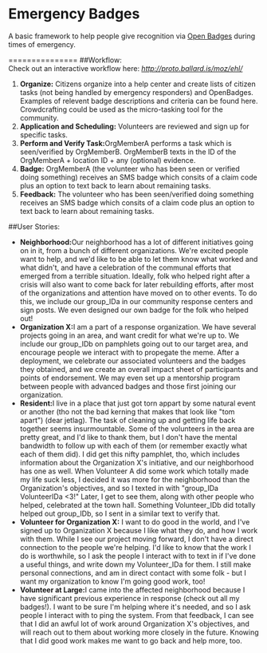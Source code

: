 Emergency Badges
===============

A basic framework to help people give recognition via [Open Badges](http://openbadges.org/ "OpenBadges") during times of emergency. 

===============
##Workflow:<br>
Check out an interactive workflow here: <em>http://proto.ballard.is/moz/ehl/</em>

<ol>
<li><strong>Organize:</strong> Citizens organize into a help center and create lists of citizen tasks (not being handled by emergency responders) and OpenBadges. Examples of relevent badge descriptions and criteria can be found here. Crowdcrafting could be used as the micro-tasking tool for the community.</li>
<li><strong>Application and Scheduling:</strong> Volunteers are reviewed and sign up for specific tasks.</li>
<li><strong>Perform and Verify Task:</strong>OrgMemberA performs a task which is seen/verified by OrgMemberB. OrgMemberB texts in the ID of the OrgMemberA + location ID + any (optional) evidence. </li>
<li><strong>Badge:</strong> OrgMemberA (the volunteer who has been seen or verified doing something) receives an SMS badge which consits of a claim code plus an option to text back to learn about remaining tasks.</li>
<li><strong>Feedback:</strong> The volunteer who has been seen/verified doing something receives an SMS badge which consits of a claim code plus an option to text back to learn about remaining tasks.
</li>
</ol>

##User Stories: <br>
<ul>
<li><strong>Neighborhood:</strong>Our neighborhood has a lot of different initiatives going on in it, from a bunch of different organizations. We're excited people want to help, and we'd like to be able to let them know what worked and what didn't, and have a celebration of the communal efforts that emerged from a terrible situation. Ideally, folk who helped right after a crisis will also want to come back for later rebuilding efforts, after most of the organizations and attention have moved on to other events. To do this, we include our group_IDa in our community response centers and sign posts. We even designed our own badge for the folk who helped out! </li>
<li><strong>Organization X:</strong>I am a part of a response organization. We have several projects going in an area, and want credit for what we're up to. We include our group_IDb on pamphlets going out to our target area, and encourage people we interact with to propegate the meme. After a deployment, we celebrate our associated volunteers and the badges they obtained, and we create an overall impact sheet of participants and points of endorsement. We may even set up a mentorship program between people with advanced badges and those first joining our organization.</li>
<li><strong>Resident:</strong>I live in a place that just got torn appart by some natural event or another (tho not the bad kerning that makes that look like "tom apart") (dear jetlag). The task of cleaning up and getting life back together seems insurmountable. Some of the volunteers in the area are pretty great, and I'd like to thank them, but I don't have the mental bandwidth to follow up with each of them (or remember exactly what each of them did). I did get this nifty pamphlet, tho, which includes information about the Organization X's initiative, and our neighborhood has one as well. When Volunteer A did some work which totally made my life suck less, I decided it was more for the neighborhood than the Organization's objectives, and so I texted in with "group_IDa VolunteerIDa <3!" Later, I get to see them, along with other people who helped, celebrated at the town hall. Something Volunteer_IDb did totally helped out group_IDb, so I sent in a similar text to verify that. </li>
<li><strong>Volunteer for Organization X:</strong> I want to do good in the world, and I've signed up to Organization X because I like what they do, and how I work with them. While I see our project moving forward, I don't have a direct connection to the people we're helping. I'd like to know that the work I do is worthwhile, so I ask the people I interact with to text in if I've done a useful things, and write down my Volunteer_IDa for them. I still make personal connections, and am in direct contact with some folk - but I want my organization to know I'm going good work, too! </li>
<li><strong>Volunteer at Large:</strong>I came into the affected neighborhood because I have significant previous experience in response (check out all my badges!). I want to be sure I'm helping where it's needed, and so I ask people I interact with to ping the system. From that feedback, I can see that I did an awful lot of work around Organization X's objectives, and will reach out to them about working more closely in the future. Knowing that I did good work makes me want to go back and help more, too. </li>
</ul>


